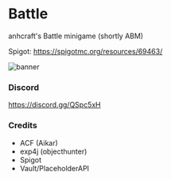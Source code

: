 # Battle

anhcraft's Battle minigame (shortly ABM)

Spigot: https://spigotmc.org/resources/69463/

![banner](https://i.imgur.com/iyUYiml.png)

### Discord
https://discord.gg/QSpc5xH

### Credits
- ACF (Aikar)
- exp4j (objecthunter)
- Spigot
- Vault/PlaceholderAPI

